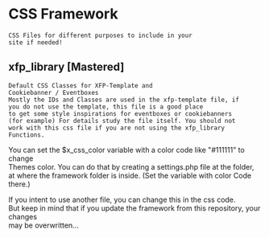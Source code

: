 # CSS Framework
	CSS Files for different purposes to include in your
	site if needed!

## xfp_library [Mastered]
	Default CSS Classes for XFP-Template and   
	Cookiebanner / Eventboxes
	Mostly the IDs and Classes are used in the xfp-template file, if 
	you do not use the template, this file is a good place
	to get some style inspirations for eventboxes or cookiebanners
	(for example) For details study the file itself. You should not
	work with this css file if you are not using the xfp_library
	Functions.

You can set the $x_css_color variable with a color code like "#111111" to change   
Themes color. You can do that by creating a settings.php file at the folder, at 
where the framework  folder  is inside. (Set the variable with color Code there.)

If you intent to use another file, you can change this in the css code.  
But keep in mind that if you update the framework from this repository, your changes  
may be overwritten...